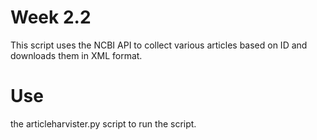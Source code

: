 # Week 2.2
This script uses the NCBI API to collect various articles based on ID and downloads them in XML format.

# Use 
the articleharvister.py script to run the script.

